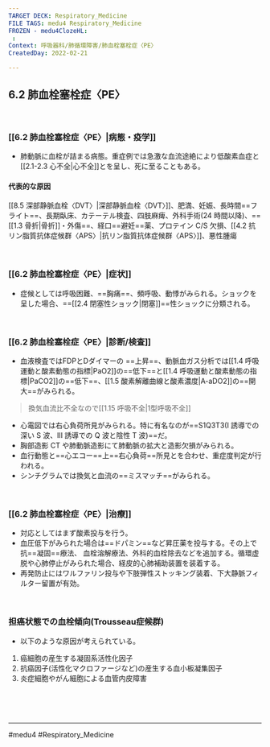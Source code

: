 ```yaml
---
TARGET DECK: Respiratory_Medicine
FILE TAGS: medu4 Respiratory_Medicine
FROZEN - medu4ClozeHL:
 : 
Context: 呼吸器科/肺循環障害/肺血栓塞栓症〈PE〉
CreatedDay: 2022-02-21

---
```


## 6.2 肺血栓塞栓症〈PE〉

<br>

### [[6.2 肺血栓塞栓症〈PE〉|病態・疫学]]
* 肺動脈に血栓が詰まる病態。重症例では急激な血流途絶により低酸素血症と[[2.1-2.3 心不全|心不全]]とを呈し、死に至ることもある。
#### 代表的な原因
[[8.5 深部静脈血栓〈DVT〉|深部静脈血栓〈DVT〉]]、肥満、妊娠、長時間==フライト==、長期臥床、カテーテル検査、四肢麻痺、外科手術(24 時間以降)、==[[1.3 骨折|骨折]]・外傷==、経口==避妊==薬、プロテイン C/S 欠損、[[4.2 抗リン脂質抗体症候群〈APS〉|抗リン脂質抗体症候群〈APS〉]]、悪性腫瘍
<!--ID: 1645771914983-->





<br>

### [[6.2 肺血栓塞栓症〈PE〉|症状]]
* 症候としては呼吸困難、==胸痛==、頻呼吸、動悸がみられる。ショックを呈した場合、==[[2.4 閉塞性ショック|閉塞]]==性ショックに分類される。
<!--ID: 1645771914993-->



<br>

### [[6.2 肺血栓塞栓症〈PE〉|診断/検査]]
* 血液検査ではFDPとDダイマーの ==上昇==、動脈血ガス分析では[[1.4 呼吸運動と酸素動態の指標|PaO2]]の==低下==と[[1.4 呼吸運動と酸素動態の指標|PaCO2]]の==低下==、[[1.5 酸素解離曲線と酸素濃度|A-aDO2]]の==開大==がみられる。 
>換気血流比不全なので[[1.15 呼吸不全|1型呼吸不全]]
* 心電図では右心負荷所見がみられる。特に有名なのが==S1Q3T3(I 誘導での深い S 波、III 誘導での Q 波と陰性 T 波)==だ。
* 胸部造影 CT や肺動脈造影にて肺動脈の拡大と造影欠損がみられる。 
* 血行動態と==心エコー==上==右心負荷==所見とを合わせ、重症度判定が行われる。
* シンチグラムでは換気と血流の==ミスマッチ==がみられる。
<!--ID: 1645771915001-->


<br>

### [[6.2 肺血栓塞栓症〈PE〉|治療]]
* 対応としてはまず酸素投与を行う。
* 血圧低下がみられた場合は==ドパミン==など昇圧薬を投与する。その上で抗==凝固==療法、 血栓溶解療法、外科的血栓除去などを追加する。循環虚脱や心肺停止がみられた場合、経皮的心肺補助装置を装着する。 
* 再発防止にはワルファリン投与や下肢弾性ストッキング装着、下大静脈フィルター留置が有効。
<!--ID: 1645771915009-->



<br>

### 担癌状態での血栓傾向(Trousseau症候群)
* 以下のような原因が考えられている。
1. 癌細胞の産生する凝固系活性化因子
2. 抗癌因子(活性化マクロファージなど)の産生する血小板凝集因子
3. 炎症細胞やがん細胞による血管内皮障害


<br><br><br>

---
#medu4 #Respiratory_Medicine